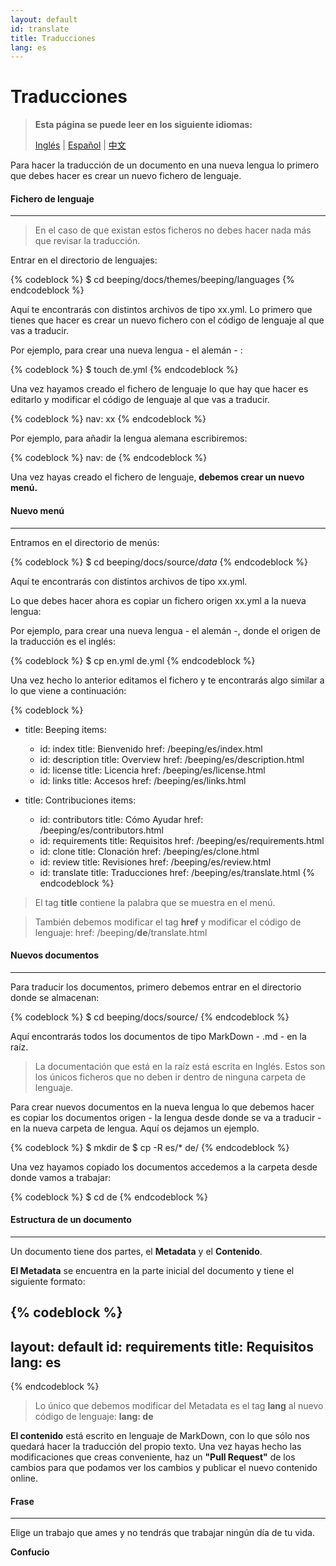 ```yaml
---
layout: default
id: translate
title: Traducciones
lang: es
---
```


# Traducciones

> **Esta página se puede leer en los siguiente idiomas:**
> 
> [Inglés](/beeping/translate.html) | [Español](/beeping/es/translate.html) | [中文](/beeping/zh-CN/translate.html)

Para hacer la traducción de un documento en una nueva lengua lo primero que debes hacer es crear un nuevo fichero de lenguaje.

#### Fichero de lenguaje

---

> En el caso de que existan estos ficheros no debes hacer nada más que revisar la traducción.

Entrar en el directorio de lenguajes:

{% codeblock %}
$ cd beeping/docs/themes/beeping/languages
{% endcodeblock %}

Aquí te encontrarás con distintos archivos de tipo xx.yml. Lo primero que tienes que hacer es crear un nuevo fichero con el código de lenguaje al que vas a traducir.

Por ejemplo, para crear una nueva lengua - el alemán - :

{% codeblock %}
$ touch de.yml
{% endcodeblock %}

Una vez hayamos creado el fichero de lenguaje lo que hay que hacer es editarlo y modificar el código de lenguaje al que vas a traducir.

{% codeblock %}
nav: xx
{% endcodeblock %}

Por ejemplo, para añadir la lengua alemana escribiremos:

{% codeblock %}
nav: de
{% endcodeblock %}

Una vez hayas creado el fichero de lenguaje, **debemos crear un nuevo menú.**

#### Nuevo menú

---

Entramos en el directorio de menús:

{% codeblock %}
$ cd beeping/docs/source/_data_
{% endcodeblock %}

Aquí te encontrarás con distintos archivos de tipo xx.yml.

Lo que debes hacer ahora es copiar un fichero origen xx.yml a la nueva lengua:

Por ejemplo, para crear una nueva lengua - el alemán -, donde el origen de la traducción es el inglés:

{% codeblock %}
$ cp en.yml de.yml
{% endcodeblock %}

Una vez hecho lo anterior editamos el fichero y te encontrarás algo similar a lo que viene a continuación:

{% codeblock %}
- title: Beeping
  items:
  - id: index
    title: Bienvenido
    href: /beeping/es/index.html
  - id: description
    title: Overview
    href: /beeping/es/description.html
  - id: license
    title: Licencia
    href: /beeping/es/license.html  
  - id: links
    title: Accesos
    href: /beeping/es/links.html
  
- title: Contribuciones
  items:
    - id: contributors
      title: Cómo Ayudar
      href: /beeping/es/contributors.html
    - id: requirements
      title: Requisitos
      href: /beeping/es/requirements.html
    - id: clone
      title: Clonación
      href: /beeping/es/clone.html
    - id: review
      title: Revisiones
      href: /beeping/es/review.html
    - id: translate
      title: Traducciones
      href: /beeping/es/translate.html
{% endcodeblock %}

> El tag **title** contiene la palabra que se muestra en el menú. 
 
> También debemos modificar el tag **href** y modificar el código de lenguaje: href: /beeping/**de**/translate.html

#### Nuevos documentos

---

Para traducir los documentos, primero debemos entrar en el directorio donde se almacenan:

{% codeblock %}
$ cd beeping/docs/source/
{% endcodeblock %}

Aquí encontrarás todos los documentos de tipo MarkDown - .md - en la raíz. 

> La documentación que está en la raíz está escrita en Inglés. Estos son los únicos ficheros que no deben ir dentro de ninguna carpeta de lenguaje.

Para crear nuevos documentos en la nueva lengua lo que debemos hacer es copiar los documentos origen - la lengua desde donde se va a traducir - en la nueva carpeta de lengua. Aquí os dejamos un ejemplo.

{% codeblock %}
$ mkdir de
$ cp -R es/* de/
{% endcodeblock %}

Una vez hayamos copiado los documentos accedemos a la carpeta desde donde vamos a trabajar:

{% codeblock %}
$ cd de
{% endcodeblock %}

#### Estructura de un documento

---

Un documento tiene dos partes, el **Metadata** y el **Contenido**.

**El Metadata** se encuentra en la parte inicial del documento y tiene el siguiente formato:

{% codeblock %}
---
layout: default
id: requirements
title: Requisitos
lang: es
---
{% endcodeblock %}

> Lo único que debemos modificar del Metadata es el tag **lang** al nuevo código de lenguaje: **lang: de**

**El contenido** está escrito en lenguaje de MarkDown, con lo que sólo nos quedará hacer la traducción del propio texto. Una vez hayas hecho las modificaciones que creas conveniente, haz un **"Pull Request"** de los cambios para que podamos ver los cambios y publicar el nuevo contenido online.

#### Frase
---

Elige un trabajo que ames y no tendrás que trabajar ningún día de tu vida.

**Confucio**
